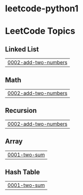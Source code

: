 # leetcode-python1
<!---LeetCode Topics Start-->
# LeetCode Topics
## Linked List
|  |
| ------- |
| [0002-add-two-numbers](https://github.com/KALAIYARASAN-R/leetcode-python1/tree/master/0002-add-two-numbers) |
## Math
|  |
| ------- |
| [0002-add-two-numbers](https://github.com/KALAIYARASAN-R/leetcode-python1/tree/master/0002-add-two-numbers) |
## Recursion
|  |
| ------- |
| [0002-add-two-numbers](https://github.com/KALAIYARASAN-R/leetcode-python1/tree/master/0002-add-two-numbers) |
## Array
|  |
| ------- |
| [0001-two-sum](https://github.com/KALAIYARASAN-R/leetcode-python1/tree/master/0001-two-sum) |
## Hash Table
|  |
| ------- |
| [0001-two-sum](https://github.com/KALAIYARASAN-R/leetcode-python1/tree/master/0001-two-sum) |
<!---LeetCode Topics End-->
